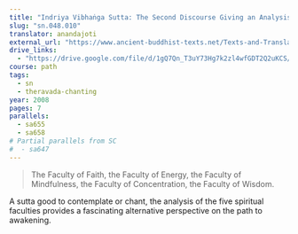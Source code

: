 ```yaml
---
title: "Indriya Vibhaṅga Sutta: The Second Discourse Giving an Analysis of the Faculties"
slug: "sn.048.010"
translator: anandajoti
external_url: "https://www.ancient-buddhist-texts.net/Texts-and-Translations/Short-Pieces/Indriyavibhangasuttam.htm"
drive_links: 
  - "https://drive.google.com/file/d/1gQ7Qn_T3uY73Hg7k2zl4wfGDT2Q2uKCS/view?usp=drivesdk"
course: path
tags:
  - sn
  - theravada-chanting
year: 2008
pages: 7
parallels:
  - sa655
  - sa658
# Partial parallels from SC
#  - sa647
---
```


> The Faculty of Faith, the Faculty of Energy, the Faculty of Mindfulness, the Faculty of Concentration, the Faculty of Wisdom.

A sutta good to contemplate or chant, the analysis of the five spiritual faculties provides a fascinating alternative perspective on the path to awakening.


